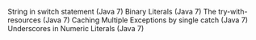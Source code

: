 String in switch statement (Java 7)
Binary Literals (Java 7)
The try-with-resources (Java 7)
Caching Multiple Exceptions by single catch (Java 7)
Underscores in Numeric Literals (Java 7)
